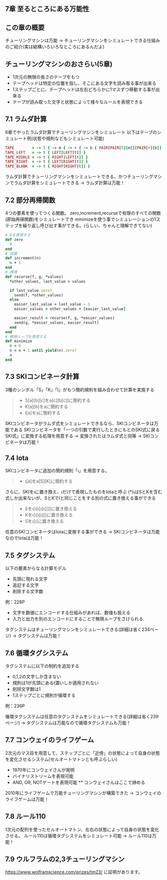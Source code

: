 7章 至るところにある万能性
------------
## この章の概要
チューリングマシンは万能
-> チューリングマシンをシミュレートできる仕組みのご紹介(実は結構いろいろなところにあるんだよ)

## チューリングマシンのおさらい(5章)
* 1次元の無限の長さのテープをもつ
* テープヘッドは特定の位置を指し、そこにある文字を読み取る事が出来る
* 1ステップごとに、テープヘッドは左右どちらかに1マスずつ移動する事が出来る
* テープが読み取った文字と状態によって様々なルールを表現できる

## 7.1 ラムダ計算
6章でやったラムダ計算でチューリングマシンをシミュレート
以下はテープのシミュレート例(状態や規則などもシミュレート可能)

```ruby
TAPE        = -> l { -> m { -> r { -> b { PAIR[PAIR[l][m]][PAIR[r][b]] } } } }
TAPE_LEFT   = -> t { LEFT[LEFT[t]] }
TAPE_MIDDLE = -> t { RIGHT[LEFT[t]] }
TAPE_RIGHT  = -> t { LEFT[RIGHT[t]] }
TAPE_BLANK  = -> t { RIGHT[RIGHT[t]] }
```

ラムダ計算でチューリングマシンをシミュレートできる、かつチューリングマシンでラムダ計算をシミュレートできる
-> ラムダ計算は万能！

## 7.2 部分再帰関数
4つの要素を使ってつくる関数。
zero,increment,recurseで有限のすべての関数(原始再帰関数)をシミュレートでき
minimizeを使う事でシミュレーションの1ステップを繰り返し呼び出す事ができる。(らしい、ちゃんと理解できてない)

```ruby
# 0を表現する
def zero
  0
end
# 加算
def increment(n)
  n + 1
end
# 再帰
def recurse(f, g, *values)
  *other_values, last_value = values

  if last_value.zero?
    send(f, *other_values)
  else
    easier_last_value = last_value - 1
    easier_values = other_values + [easier_last_value]

    easier_result = recurse(f, g, *easier_values)
    send(g, *easier_values, easier_result)
  end
end
# 無限ループを表現する
def minimize
  n = 0
  n = n + 1 until yield(n).zero?
  n
end
```

## 7.3 SKIコンビネータ計算
3種のシンボル「S」「K」「I」がもつ簡約規則を組み合わせて計算を実施する

> * S[a][b][c]をa[c][b[c]]に簡約する
> * K[a][b]をaに簡約する
> * I[a]をaに簡約する

SKIコンビネータがラムダ式をシミュレートできるなら、SKIコンビネータは万能である
SKIコンビネータを「一つの引数で実行したときにもとのSKI式に戻るSKI式」に変換する処理を用意する
-> 変換されたはラムダ式と同等
-> SKIコンビネータは万能！

## 7.4 Iota
SKIコンビネータに追加の簡約規則「ι」を用意する。

> * ι[a]をa[S][K]に簡約する

さらに、SKIをιに置き換え、ιだけで表現したものをIotaと呼ぶ
(*)ιはSとKを含む式しか出来ないが、SとKでIと同じことをする別の式に置き換える事ができる

> * Sをι[ι[ι[ι[ι]]]]に置き換える
> * Kをι[ι[ι[ι]]]に置き換える
> * Sをι[ι]に置き換える

任意のSKIコンビネータはIotaに変換する事ができる
-> SKIコンビネータは万能なのでIotaは万能！

## 7.5 タグシステム
以下の要素からなる計算モデル
* 先頭に現れる文字
* 追記する文字
* 削除する文字数

例：228P

* 文字を数値にエンコードする仕組みがあれば、数値も扱える
* 入力と出力を別のエンコードにすることで無限ループをさけられる

タグシステムはチューリングマシンをシミュレートできる(詳細は省く234ページ)
-> タグシステムは万能！

## 7.6 循環タグシステム
タグシステムに以下の制約を追加する

* 0,1,2の文字しか含まない
* 規則は1が先頭にあるt濃いしか適用されない
* 削除文字数は1
* 1ステップごとに規則が循環する

例：236P

循環タグシステムは任意のタグシステムをシミュレートできる(詳細は省く239ページ)
-> タグシステムは万能なので循環タグシステムも万能！

## 7.7 コンウェイのライフゲーム
2次元のマス目を用意して、ステップごとに「近傍」の状態によって自身の状態を変化させるシステム(セルオートマトンとも呼ぶらしい)

* 1970年にコンウェイさんが発明
* バイナリストリームを表現可能
* AND, OR, NOTゲートを表現可能
** コンウェイさんはここで諦める

2010年にライフゲームで万能チューリングマシンが構築できた
-> コンウェイのライフゲームは万能！

## 7.8 ルール110
1次元の配列を使ったセルオートマトン、左右の状態によって自身の状態を変化させる。
ルール110は循環タグシステムをシミュレート可能
-> ルール110は万能！

## 7.9 ウルフラムの2,3チューリングマシン
https://www.wolframscience.com/prizes/tm23/ に証明があります。